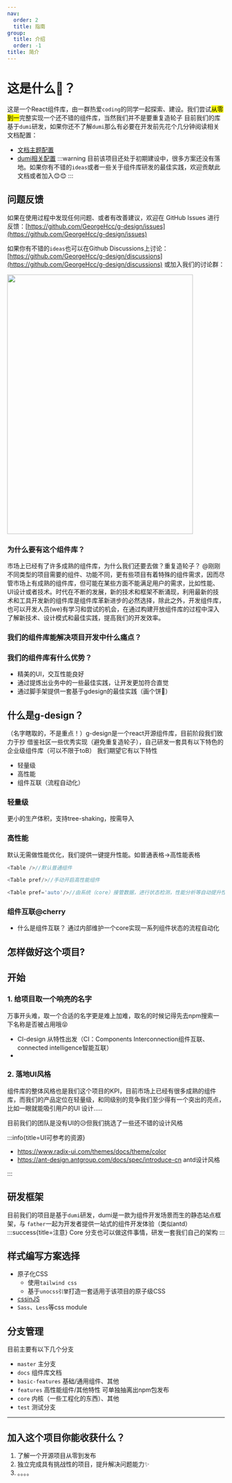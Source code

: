 ```yaml
---
nav:
  order: 2
  title: 指南
group:
  title: 介绍
  order: -1
title: 简介
---
```


# 这是什么🎈？

这是一个React组件库，由一群热爱`coding`的同学一起探索、建设。我们尝试<mark>从零到一</mark>完整实现一个还不错的组件库，当然我们并不是要重复造轮子
目前我们的库基于`dumi`研发，如果你还不了解`dumi`那么有必要在开发前先花个几分钟阅读相关文档配置：

- [文档主题配置](https://dumi-theme-antd-style.arvinx.app/config)
- [dumi相关配置](https://d.umijs.org/config)
  :::warning
  目前该项目还处于初期建设中，很多方案还没有落地。如果你有不错的`ideas`或者一些关于组件库研发的最佳实践，欢迎贡献此文档或者加入😊😊
  :::

## 问题反馈

如果在使用过程中发现任何问题、或者有改善建议，欢迎在 GitHub Issues 进行反馈：[https://github.com/GeorgeHcc/g-design/issues](https://github.com/GeorgeHcc/g-design/issues)

如果你有不错的`ideas`也可以在Github Discussions上讨论：[https://github.com/GeorgeHcc/g-design/discussions](https://github.com/GeorgeHcc/g-design/discussions)
或加入我们的讨论群：

<img src="https://cdn.jsdelivr.net/gh/GeorgeHcc/GeorgeHcc@main/assets/blog/g-design-wx.jpg" width='430px' height="600px"/>

### 为什么要有这个组件库？

市场上已经有了许多成熟的组件库，为什么我们还要去做？重复造轮子？
@刚刚 不同类型的项目需要的组件、功能不同，更有些项目有着特殊的组件需求，因而尽管市场上有成熟的组件库，但可能在某些方面不能满足用户的需求，比如性能、UI设计或者技术。时代在不断的发展，新的技术和框架不断涌现，利用最新的技术和工具开发新的组件库是组件库革新进步的必然选择，除此之外，开发组件库，也可以开发人员(we)有学习和尝试的机会，在通过构建开放组件库的过程中深入了解新技术、设计模式和最佳实践，提高我们的开发效率。

### 我们的组件库能解决项目开发中什么痛点？

### 我们的组件库有什么优势？

- 精美的UI，交互性能良好
- 通过提炼出业务中的一些最佳实践，让开发更加符合直觉
- 通过脚手架提供一套基于gdesign的最佳实践（画个饼🍪）

## 什么是g-design？

（名字瞎取的，不是重点！）g-design是一个react开源组件库，目前阶段我们致力于抄 借鉴社区一些优秀实现（避免重复造轮子），自己研发一套具有以下特色的企业级组件库（可以不限于toB）
我们期望它有以下特性

- 轻量级
- 高性能
- 组件互联（流程自动化）

### 轻量级

更小的生产体积，支持tree-shaking，按需导入

### 高性能

默认无需做性能优化，我们提供一键提升性能。如普通表格->高性能表格

```javascript
<Table />//默认普通组件

<Table pref/>//手动开启高性能组件

<Table pref='auto'/>//由系统（core）接管数据，进行状态检测，性能分析等自动提升性能
```

### 组件互联@cherry

- 什么是组件互联？
  通过内部维护一个core实现一系列组件状态的流程自动化

## 怎样做好这个项目?

## 开始

### 1. 给项目取一个响亮的名字

万事开头难，取一个合适的名字更是难上加难，取名的时候记得先去npm搜索一下名称是否被占用哦😝

- CI-design 从特性出发（CI：Components Interconnection组件互联、connected intelligence智能互联）
-

### 2. 落地UI风格

组件库的整体风格也是我们这个项目的KPI，目前市场上已经有很多成熟的组件库，而我们的产品定位在轻量级，和同级别的竞争我们至少得有一个突出的亮点，比如一眼就能吸引用户的UI 设计.....

目前我们的团队是没有UI的😥但我们挑选了一些还不错的设计风格

:::info{title=UI可参考的资源}

- https://www.radix-ui.com/themes/docs/theme/color
- https://ant-design.antgroup.com/docs/spec/introduce-cn antd设计风格

:::

## 研发框架

目前我们的项目是基于`dumi`研发，dumi是一款为组件开发场景而生的静态站点框架，与 `father`一起为开发者提供一站式的组件开发体验（类似antd）
:::success{title=注意}
Core 分支也可以做这件事情，研发一套我们自己的架构
:::

## 样式编写方案选择

- 原子化CSS
  - 使用`tailwind css`
  - 基于`unocss引擎`打造一套适用于该项目的原子级CSS
- [cssinJS](https://cssinjs.org/?v=v10.10.0)
- `Sass`、`Less`等css module

## 分支管理

目前主要有以下几个分支

- `master` 主分支
- `docs` 组件库文档
- `basic-features` 基础/通用组件、其他
- `features` 高性能组件/其他特性 可单独抽离出npm包发布
- `core` 内核（一些工程化的东西）、其他
- `test` 测试分支

---

## 加入这个项目你能收获什么？

1. 了解一个开源项目从零到发布
2. 独立完成具有挑战性的项目，提升解决问题能力✨
3. 。。。。
